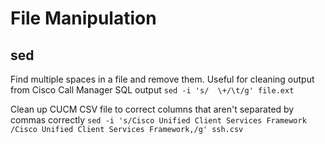# File Manipulation

## sed
Find multiple spaces in a file and remove them. Useful for cleaning output from Cisco Call Manager SQL output
`sed -i 's/  \+/\t/g' file.ext`

Clean up CUCM CSV file to correct columns that aren't separated by commas correctly
`sed -i 's/Cisco Unified Client Services Framework /Cisco Unified Client Services Framework,/g' ssh.csv`
